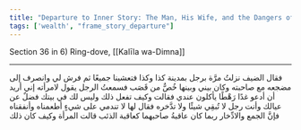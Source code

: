 ```yaml
---
title: "Departure to Inner Story: The Man, His Wife, and the Dangers of Hoarding"
tags: ['wealth', "frame_story_departure"]
---
```


 Section 36 in 6) Ring-dove, [[Kalīla wa-Dimna]]

---
فقال الضيف نزلتُ مرَّة برجل بمدينة كذا وكذا فتعشينا جميعًا ثم فرش لي وانصرف إلى مضجعه مع صاحبته وكان بيني وبينها خُصٌّ من قَصَب فسمعتُ الرجل يقول لامرأته إني أريد أن أدعو غدًا رَهْطًا يأكلون عندي فقالت وكيف تفعل ذلك وليس لك في بيتك فضلٌ عن عيالك وأنت رجل لا تُبقِي شيئًا ولا تدَّخره فقال لها لا تندمي على شيءٍ أطعمناه وأنفقناه فإنَّ الجمع والادِّخار ربما كان عاقبةُ صاحبهما كعاقبة الذئب قالت المرأة وكيف كان ذلك

